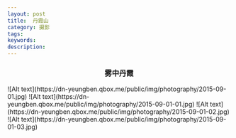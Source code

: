 ```yaml
---
layout: post
title:  丹霞山
category: 摄影
tags:
keywords:
description:
---
```


<h3 align = "center">雾中丹霞</h3>
![Alt text](https://dn-yeungben.qbox.me/public/img/photography/2015-09-01.jpg)
![Alt text](https://dn-yeungben.qbox.me/public/img/photography/2015-09-01-01.jpg)
![Alt text](https://dn-yeungben.qbox.me/public/img/photography/2015-09-01-02.jpg)
![Alt text](https://dn-yeungben.qbox.me/public/img/photography/2015-09-01-03.jpg)
